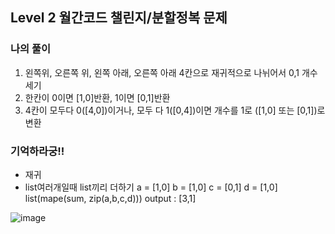## Level 2 월간코드 챌린지/분할정복 문제
### 나의 풀이
1. 왼쪽위, 오른쪽 위, 왼쪽 아래, 오른쪽 아래 4칸으로 재귀적으로 나뉘어서 0,1 개수 세기  
2. 한칸이 0이면 [1,0]반환, 1이면 [0,1]반환   
3. 4칸이 모두다 0([4,0])이거나, 모두 다 1([0,4])이면 개수를 1로 ([1,0] 또는 [0,1])로 변환


### 기억하라궁!!
- 재귀
- list여러개일때 list끼리 더하기
a = [1,0]
b = [1,0]
c = [0,1]
d = [1,0]
list(mape(sum, zip(a,b,c,d)))
output : [3,1]

![image](https://user-images.githubusercontent.com/49435163/124087117-ad239900-da8c-11eb-8bcf-9c312ed2f3d9.png)

